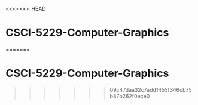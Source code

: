 <<<<<<< HEAD
# CSCI-5229-Computer-Graphics
=======
# CSCI-5229-Computer-Graphics
>>>>>>> 09c47daa32c7add1455f346cb75b87b262f0ece0
